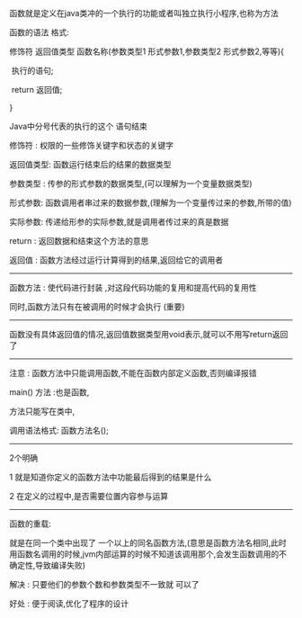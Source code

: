 函数就是定义在java类冲的一个执行的功能或者叫独立执行小程序,也称为方法

函数的语法 格式:

修饰符  返回值类型 函数名称(参数类型1 形式参数1,参数类型2 形式参数2,等等){

​			执行的语句;

​			return 返回值;

}

Java中分号代表的执行的这个 语句结束



修饰符 :  权限的一些修饰关键字和状态的关键字

返回值类型: 函数运行结束后的结果的数据类型

参数类型 : 传参的形式参数的数据类型,(可以理解为一个变量数据类型)

形式参数: 函数调用者串过来的数据参数,(理解为一个变量传过来的参数,所带的值)

实际参数: 传递给形参的实际参数,就是调用者传过来的真是数据

return : 返回数据和结束这个方法的意思

返回值 : 函数方法经过运行计算得到的结果,返回给它的调用者

----

函数方法 : 使代码进行封装 ,对这段代码功能的复用和提高代码的复用性

同时,函数方法只有在被调用的时候才会执行 (重要)

---

函数没有具体返回值的情况,返回值数据类型用void表示,就可以不用写return返回 了

---

注意 : 函数方法中只能调用函数,不能在函数内部定义函数,否则编译报错

main() 方法 :也是函数, 

方法只能写在类中,

调用语法格式: 函数方法名();

---

2个明确 

1 就是知道你定义的函数方法中功能最后得到的结果是什么

2  在定义的过程中,是否需要位置内容参与运算



----

函数的重载: 

就是在同一个类中出现了 一个以上的同名函数方法,(意思是函数方法名相同,此时用函数名调用的时候,jvm内部运算的时候不知道该调用那个,会发生函数调用的不确定性,导致编译失败)

解决 : 只要他们的参数个数和参数类型不一致就 可以了

好处 : 便于阅读,优化了程序的设计

